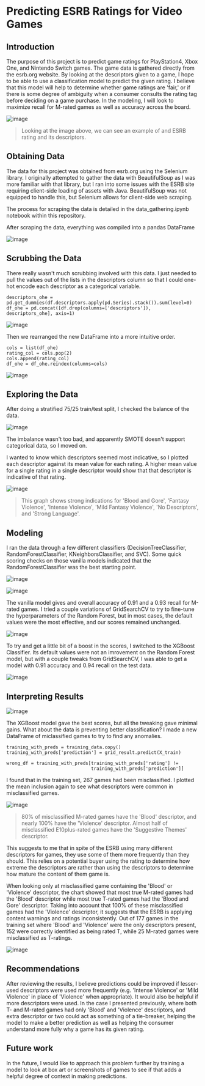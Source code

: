 # Predicting ESRB Ratings for Video Games

## Introduction

The purpose of this project is to predict game ratings for PlayStation4, Xbox One, and Nintendo Switch games. The game data is gathered directly from the esrb.org website. By looking at the descriptors given to a game, I hope to be able to use a classification model to predict the given rating. I believe that this model will help to determine whether game ratings are 'fair,' or if there is some degree of ambiguity when a consumer consults the rating tag before deciding on a game purchase. In the modeling, I will look to maximize recall for M-rated games as well as accuracy across the board.

![image](./images/esrb.gif)

> Looking at the image above, we can see an example of and ESRB rating and its descriptors.


## Obtaining Data

The data for this project was obtained from esrb.org using the Selenium library. I originally attempted to gather the data with BeautifulSoup as I was more familiar with that library, but I ran into some issues with the ESRB site requiring client-side loading of assets with Java. BeautifulSoup was not equipped to handle this, but Selenium allows for client-side web scraping.

The process for scraping the data is detailed in the data_gathering.ipynb notebook within this repository.

After scraping the data, everything was compiled into a pandas DataFrame

![image](./images/original_df_snip.PNG)

## Scrubbing the Data

There really wasn't much scrubbing involved with this data. I just needed to pull the values out of the lists in the descriptors column so that I could one-hot encode each descriptor as a categorical variable.

```
descriptors_ohe = pd.get_dummies(df.descriptors.apply(pd.Series).stack()).sum(level=0)
df_ohe = pd.concat([df.drop(columns=['descriptors']), descriptors_ohe], axis=1)
```

![image](./images/snip_2.png)

Then we rearranged the new DataFrame into a more intuitive order.

```
cols = list(df_ohe)
rating_col = cols.pop(2)
cols.append(rating_col)
df_ohe = df_ohe.reindex(columns=cols)
```

![image](./images/snip_3.png)

## Exploring the Data

After doing a stratified 75/25 train/test split, I checked the balance of the data.

![image](./image/balance.png)

The imbalance wasn't too bad, and apparently SMOTE doesn't support categorical data, so I moved on.

I wanted to know which descriptors seemed most indicative, so I plotted each descriptor against its mean value for each rating. A higher mean value for a single rating in a single descriptor would show that that descriptor is indicative of that rating.

![image](./mean_inclusion.png)

> This graph shows strong indications for 'Blood and Gore', 'Fantasy Violence', 'Intense Violence', 'Mild Fantasy Violence', 'No Descriptors', and 'Strong Language'.

## Modeling

I ran the data through a few different classifiers (DecisionTreeClassifier, RandomForestClassifier, KNeighborsClassifier, and SVC). Some quick scoring checks on those vanilla models indicated that the RandomForestClassifier was the best starting point.

![image](./images/initial_scores.png)

![image](./images/classification_report1.png)

The vanilla model gives and overall accuracy of 0.91 and a 0.93 recall for M-rated games. I tried a couple variations of GridSearchCV to try to fine-tune the hyperparameters of the Random Forest, but in most cases, the default values were the most effective, and our scores remained unchanged.

![image](./images/random_forest_cm.png)

To try and get a little bit of a boost in the scores, I switched to the XGBoost Classifier. Its default values were not an imrovement on the Random Forest model, but with a couple tweaks from GridSearchCV, I was able to get a model with 0.91 accuracy and 0.94 recall on the test data.

![image](./best_confusion_matrix.png)

## Interpreting Results

![image](./classification_report2.png)

The XGBoost model gave the best scores, but all the tweaking gave minimal gains. What about the data is preventing better classification? I made a new DataFrame of miclassified games to try to find any anomalies.

```
training_with_preds = training_data.copy()
training_with_preds['prediction'] = grid_result.predict(X_train)

wrong_df = training_with_preds[training_with_preds['rating'] !=
                               training_with_preds['prediction']]
```

I found that in the training set, 267 games had been misclassified. I plotted the mean inclusion again to see what descriptors were common in misclassified games.

![image](./mean_misclassified.png')

> 80% of misclassified M-rated games have the 'Blood' descriptor, and nearly 100% have the 'Violence' descriptor. Almost half of misclassified E10plus-rated games have the 'Suggestive Themes' descriptor.

This suggests to me that in spite of the ESRB using many different descriptors for games, they use some of them more frequently than they should. This relies on a potential buyer using the rating to determine how extreme the descriptors are rather than using the descriptors to determine how mature the content of them game is.

When looking only at misclassified game containing the 'Blood' or 'Violence' descriptor, the chart showed that most true M-rated games had the 'Blood' descriptor while most true T-rated games had the 'Blood and Gore' descriptor. Taking into account that 100% of these misclassified games had the 'Violence' descriptor, it suggests that the ESRB is applying content warnings and ratings inconsistently. Out of 177 games in the training set where 'Blood' and 'Violence' were the only descriptors present, 152 were correctly identified as being rated T, while 25 M-rated games were misclassified as T-ratings.

![image](./mean_blood_or_violence.png')

## Recommendations

After reviewing the results, I believe predictions could be improved if lesser-used descriptors were used more frequently (e.g. 'Intense Violence' or 'Mild Violence' in place of 'Violence' when appropriate). It would also be helpful if more descriptors were used. In the case I presented previously, where both T- and M-rated games had only 'Blood' and 'Violence' descriptors, and extra descriptor or two could act as something of a tie-breaker, helping the model to make a better prediction as well as helping the consumer understand more fully why a game has its given rating.

## Future work

In the future, I would like to approach this problem further by training a model to look at box art or screenshots of games to see if that adds a helpful degree of context in making predictions.